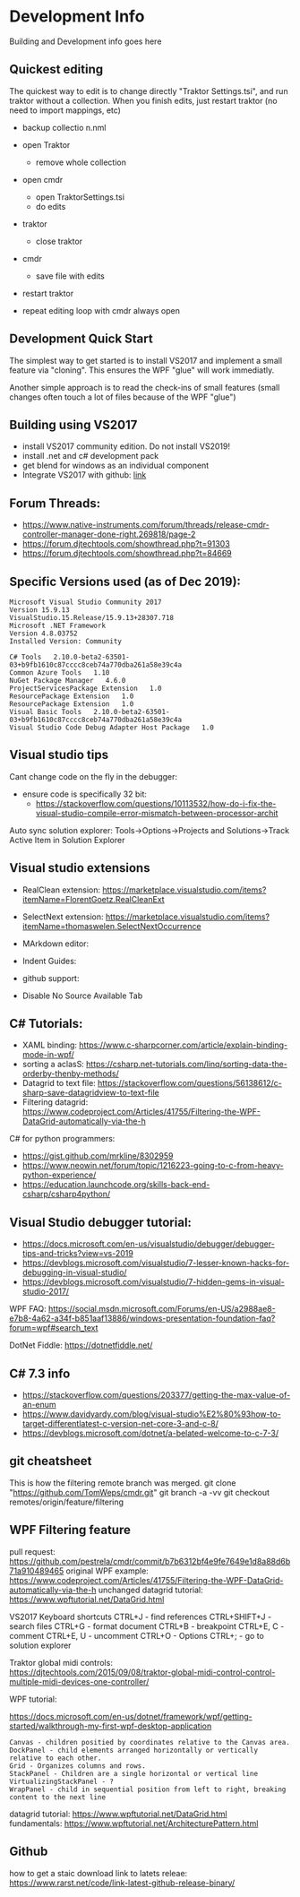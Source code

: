 # Development Info

Building and Development info goes here

## Quickest editing

The quickest way to edit is to change directly "Traktor Settings.tsi", and run traktor without a collection.
When you finish edits, just restart traktor (no need to import mappings, etc)

* backup collectio  n.nml
* open Traktor
  * remove whole collection
* open cmdr
  * open TraktorSettings.tsi
  * do edits
* traktor
  * close traktor
* cmdr
  * save file with edits
* restart traktor

* repeat editing loop with cmdr always open

## Development Quick Start

The simplest way to get started is to install VS2017 and implement a small feature via "cloning".
This ensures the WPF "glue" will work immediatly.

Another simple approach is to read the check-ins of small features 
(small changes often touch a lot of files because of the WPF "glue")

## Building using VS2017

* install VS2017 community edition. Do not install VS2019! 
* install .net and c# development pack 
* get blend for windows as an individual component
* Integrate VS2017 with github: [link](https://blogs.msdn.microsoft.com/benjaminperkins/2017/04/04/setting-up-and-using-github-in-visual-studio-2017/)

## Forum Threads:

*  https://www.native-instruments.com/forum/threads/release-cmdr-controller-manager-done-right.269818/page-2
*  https://forum.djtechtools.com/showthread.php?t=91303
*  https://forum.djtechtools.com/showthread.php?t=84669
    

## Specific Versions used (as of Dec 2019):
	Microsoft Visual Studio Community 2017 
	Version 15.9.13
	VisualStudio.15.Release/15.9.13+28307.718
	Microsoft .NET Framework
	Version 4.8.03752
	Installed Version: Community

	C# Tools   2.10.0-beta2-63501-03+b9fb1610c87cccc8ceb74a770dba261a58e39c4a
	Common Azure Tools   1.10
	NuGet Package Manager   4.6.0
	ProjectServicesPackage Extension   1.0
	ResourcePackage Extension   1.0
	ResourcePackage Extension   1.0
	Visual Basic Tools   2.10.0-beta2-63501-03+b9fb1610c87cccc8ceb74a770dba261a58e39c4a
	Visual Studio Code Debug Adapter Host Package   1.0

## Visual studio tips 

Cant change code on the fly in the debugger:
 - ensure code is specifically 32 bit:
   -  https://stackoverflow.com/questions/10113532/how-do-i-fix-the-visual-studio-compile-error-mismatch-between-processor-archit

     
Auto sync solution explorer:
  Tools->Options->Projects and Solutions->Track Active Item in Solution Explorer  

  
   
## Visual studio extensions 
  
   
* RealClean extension: https://marketplace.visualstudio.com/items?itemName=FlorentGoetz.RealCleanExt

* SelectNext extension: https://marketplace.visualstudio.com/items?itemName=thomaswelen.SelectNextOccurrence

* MArkdown editor:
  
* Indent Guides: 
* github support: 

* Disable No Source Available Tab
  
  
## C# Tutorials:
*  XAML binding: https://www.c-sharpcorner.com/article/explain-binding-mode-in-wpf/
*  sorting a aclasS: https://csharp.net-tutorials.com/linq/sorting-data-the-orderby-thenby-methods/
*  Datagrid to text file: https://stackoverflow.com/questions/56138612/c-sharp-save-datagridview-to-text-file
*  Filtering datagrid: https://www.codeproject.com/Articles/41755/Filtering-the-WPF-DataGrid-automatically-via-the-h
  
C# for python programmers:
*  https://gist.github.com/mrkline/8302959
*  https://www.neowin.net/forum/topic/1216223-going-to-c-from-heavy-python-experience/
*  https://education.launchcode.org/skills-back-end-csharp/csharp4python/
  
  
    
## Visual Studio debugger tutorial:
* https://docs.microsoft.com/en-us/visualstudio/debugger/debugger-tips-and-tricks?view=vs-2019
* https://devblogs.microsoft.com/visualstudio/7-lesser-known-hacks-for-debugging-in-visual-studio/
* https://devblogs.microsoft.com/visualstudio/7-hidden-gems-in-visual-studio-2017/
    

WPF FAQ:
  https://social.msdn.microsoft.com/Forums/en-US/a2988ae8-e7b8-4a62-a34f-b851aaf13886/windows-presentation-foundation-faq?forum=wpf#search_text
  
  
  
DotNet Fiddle:
  https://dotnetfiddle.net/  
  
## C# 7.3 info

* https://stackoverflow.com/questions/203377/getting-the-max-value-of-an-enum 
* https://www.davidyardy.com/blog/visual-studio%E2%80%93how-to-target-differentlatest-c-version-net-core-3-and-c-8/
* https://devblogs.microsoft.com/dotnet/a-belated-welcome-to-c-7-3/

        
  
## git cheatsheet

This is how the filtering remote branch was merged.
  git clone "https://github.com/TomWeps/cmdr.git"
  git branch -a -vv
  git checkout remotes/origin/feature/filtering  

  
## WPF Filtering feature

pull request: https://github.com/pestrela/cmdr/commit/b7b6312bf4e9fe7649e1d8a88d6b71a910489465
original WPF example: https://www.codeproject.com/Articles/41755/Filtering-the-WPF-DataGrid-automatically-via-the-h
unchanged datagrid tutorial: https://www.wpftutorial.net/DataGrid.html 


VS2017 Keyboard shortcuts
  CTRL+J - find references
  CTRL+SHIFT+J - search files
  CTRL+G - format document
  CTRL+B  - breakpoint
  CTRL+E, C - comment
  CTRL+E, U - uncomment
  CTRL+O - Options
  CTRL+; - go to solution explorer
  
  
Traktor global midi controls:  
  https://djtechtools.com/2015/09/08/traktor-global-midi-control-control-multiple-midi-devices-one-controller/
  
WPF tutorial:

  https://docs.microsoft.com/en-us/dotnet/framework/wpf/getting-started/walkthrough-my-first-wpf-desktop-application

    Canvas - children positied by coordinates relative to the Canvas area.
    DockPanel - child elements arranged horizontally or vertically relative to each other.
    Grid - Organizes columns and rows.
    StackPanel - Children are a single horizontal or vertical line 
    VirtualizingStackPanel - ?
    WrapPanel - child in sequential position from left to right, breaking content to the next line 

datagrid tutorial:
  https://www.wpftutorial.net/DataGrid.html    
  fundamentals: https://www.wpftutorial.net/ArchitecturePattern.html


## Github
  how to get a staic download link to latets releae:
    https://www.rarst.net/code/link-latest-github-release-binary/
    
  
 